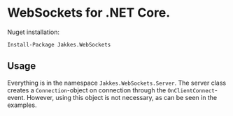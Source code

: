 # WebSockets for .NET Core.

Nuget installation:

`Install-Package Jakkes.WebSockets`

## Usage

Everything is in the namespace `Jakkes.WebSockets.Server`. The server class creates a `Connection`-object on connection through the `OnClientConnect`-event. However, using this object is not necessary, as can be seen in the examples.
